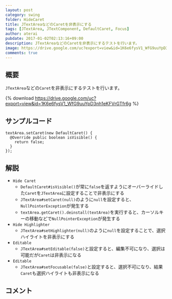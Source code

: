 ```yaml
---
layout: post
category: swing
folder: HideCaret
title: JTextAreaなどのCaretを非表示にする
tags: [JTextArea, JTextComponent, DefaultCaret, Focus]
author: aterai
pubdate: 2017-01-02T02:13:16+09:00
description: JTextAreaなどのCaretを非表示にするテストを行います。
image: https://drive.google.com/uc?export=view&id=1K6e6fysV1_WfG9uuYpD3nh1eKFVrGTfr6g
comments: true
---
```

## 概要
`JTextArea`などの`Caret`を非表示にするテストを行います。

{% download https://drive.google.com/uc?export=view&id=1K6e6fysV1_WfG9uuYpD3nh1eKFVrGTfr6g %}

## サンプルコード
<pre class="prettyprint"><code>textArea.setCaret(new DefaultCaret() {
  @Override public boolean isVisible() {
    return false;
  }
});
</code></pre>

## 解説
- `Hide Caret`
    - `DefaultCaret#isVisible()`が常に`false`を返すようにオーバーライドした`Caret`を`JTextArea`に設定することで非表示にする
    - `JTextArea#setCaret(null)`のように`null`を設定すると、`NullPointerException`が発生する
    - `textArea.getCaret().deinstall(textArea)`を実行すると、カーソルキーの移動などで`NullPointerException`が発生する
- `Hide Highlighter`
    - `JTextArea#setHighlighter(null)`のように`null`を設定することで、選択ハイライトを非表示にする
- `Editable`
    - `JTextArea#setEditable(false)`と設定すると、編集不可になり、選択は可能だが`Caret`は非表示になる
- `Editable`
    - `JTextArea#setFocusable(false)`と設定すると、選択不可になり、結果`Caret`も選択ハイライトも非表示になる

<!-- dummy comment line for breaking list -->

## コメント
